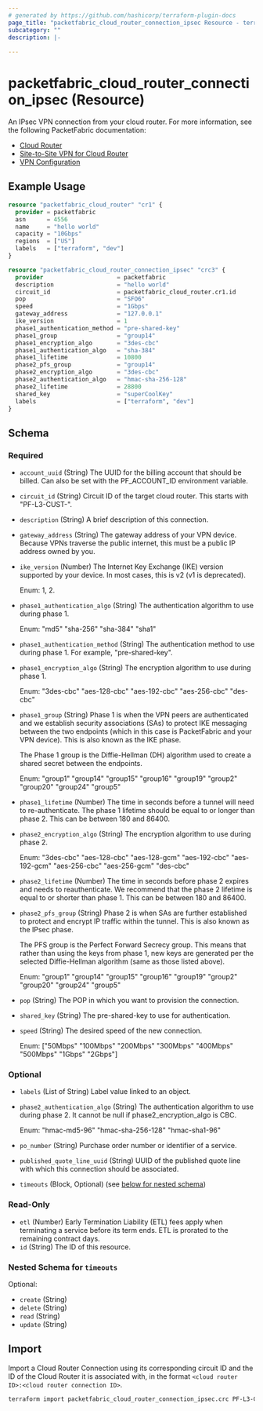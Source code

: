 ```yaml
---
# generated by https://github.com/hashicorp/terraform-plugin-docs
page_title: "packetfabric_cloud_router_connection_ipsec Resource - terraform-provider-packetfabric"
subcategory: ""
description: |-
  
---
```


# packetfabric_cloud_router_connection_ipsec (Resource)

An IPsec VPN connection from your cloud router. For more information, see the following PacketFabric documentation:

* [Cloud Router](https://docs.packetfabric.com/cr/)
* [Site-to-Site VPN for Cloud Router](https://docs.packetfabric.com/cr/vpn/)
* [VPN Configuration](https://docs.packetfabric.com/cr/ref/vpn_devices/)

## Example Usage

```terraform
resource "packetfabric_cloud_router" "cr1" {
  provider = packetfabric
  asn      = 4556
  name     = "hello world"
  capacity = "10Gbps"
  regions  = ["US"]
  labels   = ["terraform", "dev"]
}

resource "packetfabric_cloud_router_connection_ipsec" "crc3" {
  provider                     = packetfabric
  description                  = "hello world"
  circuit_id                   = packetfabric_cloud_router.cr1.id
  pop                          = "SFO6"
  speed                        = "1Gbps"
  gateway_address              = "127.0.0.1"
  ike_version                  = 1
  phase1_authentication_method = "pre-shared-key"
  phase1_group                 = "group14"
  phase1_encryption_algo       = "3des-cbc"
  phase1_authentication_algo   = "sha-384"
  phase1_lifetime              = 10800
  phase2_pfs_group             = "group14"
  phase2_encryption_algo       = "3des-cbc"
  phase2_authentication_algo   = "hmac-sha-256-128"
  phase2_lifetime              = 28800
  shared_key                   = "superCoolKey"
  labels                       = ["terraform", "dev"]
}
```


<!-- schema generated by tfplugindocs -->
## Schema

### Required

- `account_uuid` (String) The UUID for the billing account that should be billed. Can also be set with the PF_ACCOUNT_ID environment variable.
- `circuit_id` (String) Circuit ID of the target cloud router. This starts with "PF-L3-CUST-".
- `description` (String) A brief description of this connection.
- `gateway_address` (String) The gateway address of your VPN device. Because VPNs traverse the public internet, this must be a public IP address owned by you.
- `ike_version` (Number) The Internet Key Exchange (IKE) version supported by your device. In most cases, this is v2 (v1 is deprecated).

	Enum: 1, 2.
- `phase1_authentication_algo` (String) The authentication algorithm to use during phase 1.

	Enum: "md5" "sha-256" "sha-384" "sha1"
- `phase1_authentication_method` (String) The authentication method to use during phase 1. For example, "pre-shared-key".
- `phase1_encryption_algo` (String) The encryption algorithm to use during phase 1.

	Enum: "3des-cbc" "aes-128-cbc" "aes-192-cbc" "aes-256-cbc" "des-cbc"
- `phase1_group` (String) Phase 1 is when the VPN peers are authenticated and we establish security associations (SAs) to protect IKE messaging between the two endpoints (which in this case is PacketFabric and your VPN device). This is also known as the IKE phase.

	The Phase 1 group is the Diffie-Hellman (DH) algorithm used to create a shared secret between the endpoints.

	Enum: "group1" "group14" "group15" "group16" "group19" "group2" "group20" "group24" "group5"
- `phase1_lifetime` (Number) The time in seconds before a tunnel will need to re-authenticate. The phase 1 lifetime should be equal to or longer than phase 2. This can be between 180 and 86400.
- `phase2_encryption_algo` (String) The encryption algorithm to use during phase 2.

	Enum: "3des-cbc" "aes-128-cbc" "aes-128-gcm" "aes-192-cbc" "aes-192-gcm" "aes-256-cbc" "aes-256-gcm" "des-cbc"
- `phase2_lifetime` (Number) The time in seconds before phase 2 expires and needs to reauthenticate. We recommend that the phase 2 lifetime is equal to or shorter than phase 1. This can be between 180 and 86400.
- `phase2_pfs_group` (String) Phase 2 is when SAs are further established to protect and encrypt IP traffic within the tunnel. This is also known as the IPsec phase.

	The PFS group is the Perfect Forward Secrecy group. This means that rather than using the keys from phase 1, new keys are generated per the selected Diffie-Hellman algorithm (same as those listed above).

	Enum: "group1" "group14" "group15" "group16" "group19" "group2" "group20" "group24" "group5"
- `pop` (String) The POP in which you want to provision the connection.
- `shared_key` (String) The pre-shared-key to use for authentication.
- `speed` (String) The desired speed of the new connection.

	Enum: ["50Mbps" "100Mbps" "200Mbps" "300Mbps" "400Mbps" "500Mbps" "1Gbps" "2Gbps"]

### Optional

- `labels` (List of String) Label value linked to an object.
- `phase2_authentication_algo` (String) The authentication algorithm to use during phase 2. It cannot be null if phase2_encryption_algo is CBC. 

	Enum: "hmac-md5-96" "hmac-sha-256-128" "hmac-sha1-96"
- `po_number` (String) Purchase order number or identifier of a service.
- `published_quote_line_uuid` (String) UUID of the published quote line with which this connection should be associated.
- `timeouts` (Block, Optional) (see [below for nested schema](#nestedblock--timeouts))

### Read-Only

- `etl` (Number) Early Termination Liability (ETL) fees apply when terminating a service before its term ends. ETL is prorated to the remaining contract days.
- `id` (String) The ID of this resource.

<a id="nestedblock--timeouts"></a>
### Nested Schema for `timeouts`

Optional:

- `create` (String)
- `delete` (String)
- `read` (String)
- `update` (String)




## Import

Import a Cloud Router Connection using its corresponding circuit ID and the ID of the Cloud Router it is associated with, in the format `<cloud router ID>:<cloud router connection ID>`.

```bash
terraform import packetfabric_cloud_router_connection_ipsec.crc PF-L3-CUST-1700239:PF-L3-CON-2980512
```